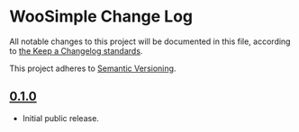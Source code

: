 # WooSimple Change Log

All notable changes to this project will be documented in this file, according to [the Keep a Changelog standards](http://keepachangelog.com/).

This project adheres to [Semantic Versioning](http://semver.org/).


## [0.1.0]

* Initial public release.


[Unreleased]: https://github.com/liquidweb/woosimple/compare/master...develop
[0.1.0]: https://github.com/liquidweb/woosimple/releases/tag/v0.1.0
